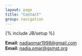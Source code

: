 ```yaml
---
layout: page
title: "Contact"
group: navigation
---
```

{% include JB/setup %}
<!---Need to reach out to us immediately for Sponsorships, Workshops, Job Opportunities, and more? Email's the way to go!-->

__Email:__ <nadiaomar1998@gmail.com>                                                        
__Email:__ <nadia.omar@gsmst.org>



<!---Stopping by Georgia Tech? Looking for our office?

<address>
  <strong>Georgia Tech IEEE Student Branch</strong><br>
  350267 Georgia Tech Station<br>
  Atlanta, Georgia 30332<br>
</address> -->


